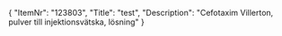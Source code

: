 {
  "ItemNr": "123803",
  "Title": "test",
  "Description": "Cefotaxim Villerton, pulver till injektionsvätska, lösning"
}